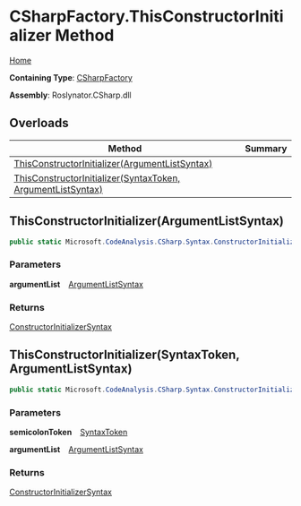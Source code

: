 # CSharpFactory\.ThisConstructorInitializer Method

[Home](../../../../README.md)

**Containing Type**: [CSharpFactory](../README.md)

**Assembly**: Roslynator\.CSharp\.dll

## Overloads

| Method | Summary |
| ------ | ------- |
| [ThisConstructorInitializer(ArgumentListSyntax)](#Roslynator_CSharp_CSharpFactory_ThisConstructorInitializer_Microsoft_CodeAnalysis_CSharp_Syntax_ArgumentListSyntax_) | |
| [ThisConstructorInitializer(SyntaxToken, ArgumentListSyntax)](#Roslynator_CSharp_CSharpFactory_ThisConstructorInitializer_Microsoft_CodeAnalysis_SyntaxToken_Microsoft_CodeAnalysis_CSharp_Syntax_ArgumentListSyntax_) | |

## ThisConstructorInitializer\(ArgumentListSyntax\) <a id="Roslynator_CSharp_CSharpFactory_ThisConstructorInitializer_Microsoft_CodeAnalysis_CSharp_Syntax_ArgumentListSyntax_"></a>

```csharp
public static Microsoft.CodeAnalysis.CSharp.Syntax.ConstructorInitializerSyntax ThisConstructorInitializer(Microsoft.CodeAnalysis.CSharp.Syntax.ArgumentListSyntax argumentList = null)
```

### Parameters

**argumentList** &ensp; [ArgumentListSyntax](https://docs.microsoft.com/en-us/dotnet/api/microsoft.codeanalysis.csharp.syntax.argumentlistsyntax)

### Returns

[ConstructorInitializerSyntax](https://docs.microsoft.com/en-us/dotnet/api/microsoft.codeanalysis.csharp.syntax.constructorinitializersyntax)

## ThisConstructorInitializer\(SyntaxToken, ArgumentListSyntax\) <a id="Roslynator_CSharp_CSharpFactory_ThisConstructorInitializer_Microsoft_CodeAnalysis_SyntaxToken_Microsoft_CodeAnalysis_CSharp_Syntax_ArgumentListSyntax_"></a>

```csharp
public static Microsoft.CodeAnalysis.CSharp.Syntax.ConstructorInitializerSyntax ThisConstructorInitializer(Microsoft.CodeAnalysis.SyntaxToken semicolonToken, Microsoft.CodeAnalysis.CSharp.Syntax.ArgumentListSyntax argumentList)
```

### Parameters

**semicolonToken** &ensp; [SyntaxToken](https://docs.microsoft.com/en-us/dotnet/api/microsoft.codeanalysis.syntaxtoken)

**argumentList** &ensp; [ArgumentListSyntax](https://docs.microsoft.com/en-us/dotnet/api/microsoft.codeanalysis.csharp.syntax.argumentlistsyntax)

### Returns

[ConstructorInitializerSyntax](https://docs.microsoft.com/en-us/dotnet/api/microsoft.codeanalysis.csharp.syntax.constructorinitializersyntax)

